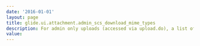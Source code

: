 ```yaml
---
date: '2016-01-01'
layout: page
title: glide.ui.attachment.admin_scs_download_mime_types
description: For admin only uploads (accessed via upload.do), a list of comma separated attachment mime types that do not render inline in the browser. This will prevent cross site scripting attacks. For example, text/html will force html files to be downloaded to the client as attachments rather than viewed inline in the browser. This setting is only used when accessing static content files via the "/scs/" link provided by an admin-only uploaded file. 
value:  
---
```

